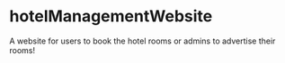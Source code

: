 # hotelManagementWebsite
A website for users to book the hotel rooms or admins to advertise their rooms!
